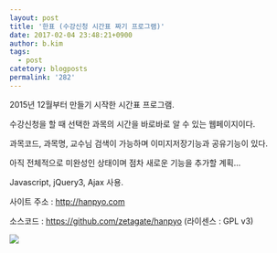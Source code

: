 ```yaml
---
layout: post
title: '한표 (수강신청 시간표 짜기 프로그램)'
date: 2017-02-04 23:48:21+0900
author: b.kim
tags:
  - post
catetory: blogposts
permalink: '282'
---
```



2015년 12월부터 만들기 시작한 시간표 프로그램.

수강신청을 할 때 선택한 과목의 시간을 바로바로 알 수 있는 웹페이지이다.

과목코드, 과목명, 교수님 검색이 가능하며 이미지저장기능과 공유기능이 있다.

아직 전체적으로 미완성인 상태이며 점차 새로운 기능을 추가할 계획...

  

Javascript, jQuery3, Ajax 사용.

  

사이트 주소 : <http://hanpyo.com>

소스코드 : https://github.com/zetagate/hanpyo (라이센스 : GPL v3)

  

![](https://raw.githubusercontent.com/tibyte/blog-res/master/legacy/282/0.png)

  

  

  


